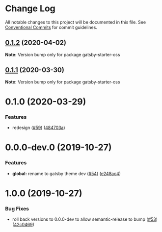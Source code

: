 # Change Log

All notable changes to this project will be documented in this file.
See [Conventional Commits](https://conventionalcommits.org) for commit guidelines.

## [0.1.2](https://github.com/robinmetral/gatsby-theme-oss/compare/gatsby-starter-oss@0.1.1...gatsby-starter-oss@0.1.2) (2020-04-02)

**Note:** Version bump only for package gatsby-starter-oss





## [0.1.1](https://github.com/robinmetral/gatsby-theme-oss/compare/gatsby-starter-oss@0.1.0...gatsby-starter-oss@0.1.1) (2020-03-30)

**Note:** Version bump only for package gatsby-starter-oss





# 0.1.0 (2020-03-29)


### Features

* redesign ([#59](https://github.com/robinmetral/gatsby-theme-oss/issues/59)) ([484703a](https://github.com/robinmetral/gatsby-theme-oss/commit/484703afa5213792809f78ada153f8e0093d9213))





# 0.0.0-dev.0 (2019-10-27)

### Features

- **global:** rename to gatsby theme dev ([#54](https://github.com/robinmetral/gatsby-theme-oss/issues/54)) ([e248ac4](https://github.com/robinmetral/gatsby-theme-oss/commit/e248ac46140fb5a465c658c5ed7b48870d8d2b9f))

# 1.0.0 (2019-10-27)

### Bug Fixes

- roll back versions to 0.0.0-dev to allow semantic-release to bump ([#53](https://github.com/robinmetral/gatsby-theme-oss/issues/53)) ([42c0469](https://github.com/robinmetral/gatsby-theme-oss/commit/42c0469e620f716c719d69609a1f771ef66ffc9e))
